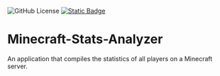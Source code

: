 ![GitHub License](https://img.shields.io/github/license/xarompl/openguesser-cheats?style=for-the-badge)
[![Static Badge](https://img.shields.io/badge/telegram-blue?style=for-the-badge&logo=telegram&logoColor=white&logoSize=auto)](https://t.me/mrxarom)

# Minecraft-Stats-Analyzer
An application that compiles the statistics of all players on a Minecraft server.

